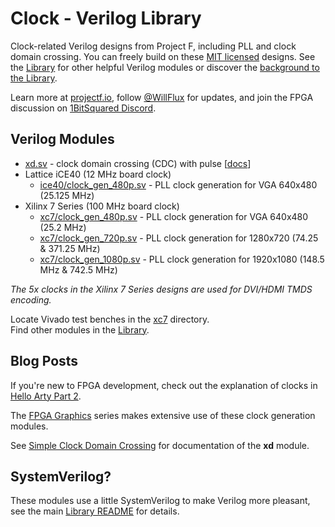 # Clock - Verilog Library

Clock-related Verilog designs from Project F, including PLL and clock domain crossing. You can freely build on these [MIT licensed](../../LICENSE) designs. See the [Library](../) for other helpful Verilog modules or discover the [background to the Library](https://projectf.io/posts/verilog-library-announcement/).

Learn more at [projectf.io](https://projectf.io/), follow [@WillFlux](https://twitter.com/WillFlux) for updates, and join the FPGA discussion on [1BitSquared Discord](https://1bitsquared.com/pages/chat).

## Verilog Modules

* [xd.sv](xd.sv) - clock domain crossing (CDC) with pulse [[docs](https://projectf.io/posts/simple-fpga-cdc)]
* Lattice iCE40 (12 MHz board clock)
  * [ice40/clock_gen_480p.sv](ice40/clock_gen_480p.sv) - PLL clock generation for VGA 640x480 (25.125 MHz)
* Xilinx 7 Series (100 MHz board clock)
  * [xc7/clock_gen_480p.sv](xc7/clock_gen_480p.sv) - PLL clock generation for VGA 640x480 (25.2 MHz)
  * [xc7/clock_gen_720p.sv](xc7/clock_gen_720p.sv) - PLL clock generation for 1280x720 (74.25 & 371.25 MHz)
  * [xc7/clock_gen_1080p.sv](xc7/clock_gen_1080p.sv) - PLL clock generation for 1920x1080 (148.5 MHz & 742.5 MHz)

_The 5x clocks in the Xilinx 7 Series designs are used for DVI/HDMI TMDS encoding._

Locate Vivado test benches in the [xc7](xc7) directory.  
Find other modules in the [Library](../).

## Blog Posts

If you're new to FPGA development, check out the explanation of clocks in [Hello Arty Part 2](https://projectf.io/posts/hello-arty-2/).

The [FPGA Graphics](https://projectf.io/posts/fpga-graphics/) series makes extensive use of these clock generation modules.

See [Simple Clock Domain Crossing](https://projectf.io/posts/simple-fpga-cdc) for documentation of the **xd** module.

## SystemVerilog?

These modules use a little SystemVerilog to make Verilog more pleasant, see the main [Library README](../README.md#systemverilog) for details.
